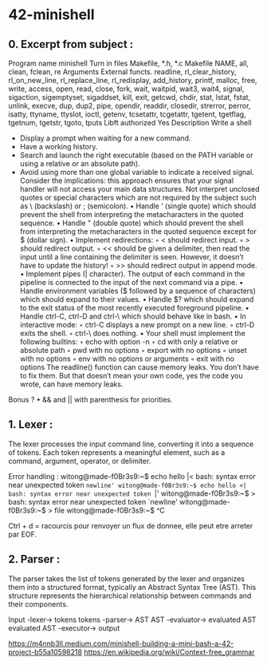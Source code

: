 # 42-minishell

## 0. Excerpt from subject :

Program name minishell
Turn in files Makefile, *.h, *.c
Makefile NAME, all, clean, fclean, re
Arguments
External functs. readline, rl_clear_history, rl_on_new_line,
rl_replace_line, rl_redisplay, add_history,
printf, malloc, free, write, access, open, read,
close, fork, wait, waitpid, wait3, wait4, signal,
sigaction, sigemptyset, sigaddset, kill, exit,
getcwd, chdir, stat, lstat, fstat, unlink, execve,
dup, dup2, pipe, opendir, readdir, closedir,
strerror, perror, isatty, ttyname, ttyslot, ioctl,
getenv, tcsetattr, tcgetattr, tgetent, tgetflag,
tgetnum, tgetstr, tgoto, tputs
Libft authorized Yes
Description Write a shell

- Display a prompt when waiting for a new command.
- Have a working history.
- Search and launch the right executable (based on the PATH variable or using a relative or an absolute path).
- Avoid using more than one global variable to indicate a received signal. Consider the implications: this approach ensures that your signal handler will not access your main data structures.
Not interpret unclosed quotes or special characters which are not required by the subject such as \ (backslash) or ; (semicolon).
• Handle ’ (single quote) which should prevent the shell from interpreting the metacharacters in the quoted sequence.
• Handle " (double quote) which should prevent the shell from interpreting the metacharacters in the quoted sequence except for $ (dollar sign).
• Implement redirections:
◦ < should redirect input.
◦ > should redirect output.
◦ << should be given a delimiter, then read the input until a line containing the
delimiter is seen. However, it doesn’t have to update the history!
◦ >> should redirect output in append mode.
• Implement pipes (| character). The output of each command in the pipeline is
connected to the input of the next command via a pipe.
• Handle environment variables ($ followed by a sequence of characters) which
should expand to their values.
• Handle $? which should expand to the exit status of the most recently executed
foreground pipeline.
• Handle ctrl-C, ctrl-D and ctrl-\ which should behave like in bash.
• In interactive mode:
◦ ctrl-C displays a new prompt on a new line.
◦ ctrl-D exits the shell.
◦ ctrl-\ does nothing.
• Your shell must implement the following builtins:
◦ echo with option -n
◦ cd with only a relative or absolute path
◦ pwd with no options
◦ export with no options
◦ unset with no options
◦ env with no options or arguments
◦ exit with no options
The readline() function can cause memory leaks. You don’t have to fix them. But
that doesn’t mean your own code, yes the code you wrote, can have memory
leaks.

Bonus ? • && and || with parenthesis for priorities.

## 1. Lexer :

The lexer processes the input command line, converting it into a sequence of tokens. Each token represents a meaningful element, such as a command, argument, operator, or delimiter.

Error handling :
witong@made-f0Br3s9:~$ echo hello |<
bash: syntax error near unexpected token `newline'
witong@made-f0Br3s9:~$ echo hello <|
bash: syntax error near unexpected token `|'
witong@made-f0Br3s9:~$ >
bash: syntax error near unexpected token `newline'
witong@made-f0Br3s9:~$ > file
witong@made-f0Br3s9:~$ ^C

Ctrl + d = racourcis pour renvoyer un flux de donnee, elle peut etre arreter par EOF.

## 2. Parser :

The parser takes the list of tokens generated by the lexer and organizes them into a structured format, typically an Abstract Syntax Tree (AST). This structure represents the hierarchical relationship between commands and their components.

Input -lexer-> tokens
tokens -parser-> AST
AST -evaluator-> evaluated AST
evaluated AST -executor-> output

https://m4nnb3ll.medium.com/minishell-building-a-mini-bash-a-42-project-b55a10598218
https://en.wikipedia.org/wiki/Context-free_grammar


